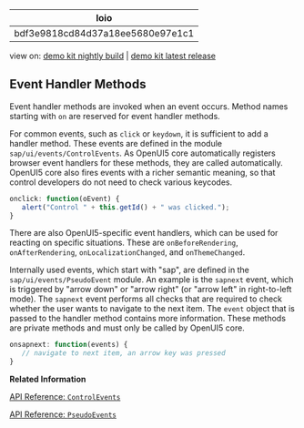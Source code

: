 <!-- loiobdf3e9818cd84d37a18ee5680e97e1c1 -->

| loio |
| -----|
| bdf3e9818cd84d37a18ee5680e97e1c1 |

<div id="loio">

view on: [demo kit nightly build](https://sdk.openui5.org/nightly/#/topic/bdf3e9818cd84d37a18ee5680e97e1c1) | [demo kit latest release](https://sdk.openui5.org/topic/bdf3e9818cd84d37a18ee5680e97e1c1)</div>

## Event Handler Methods

Event handler methods are invoked when an event occurs. Method names starting with `on` are reserved for event handler methods.

For common events, such as `click` or `keydown`, it is sufficient to add a handler method. These events are defined in the module `sap/ui/events/ControlEvents`. As OpenUI5 core automatically registers browser event handlers for these methods, they are called automatically. OpenUI5 core also fires events with a richer semantic meaning, so that control developers do not need to check various keycodes.

```js
onclick: function(oEvent) {
   alert("Control " + this.getId() + " was clicked.");
}
```

There are also OpenUI5-specific event handlers, which can be used for reacting on specific situations. These are `onBeforeRendering`, `onAfterRendering`, `onLocalizationChanged`, and `onThemeChanged`.

Internally used events, which start with "sap", are defined in the `sap/ui/events/PseudoEvent` module. An example is the `sapnext` event, which is triggered by "arrow down" or "arrow right" \(or "arrow left" in right-to-left mode\). The `sapnext` event performs all checks that are required to check whether the user wants to navigate to the next item. The `event` object that is passed to the handler method contains more information. These methods are private methods and must only be called by OpenUI5 core.

```js
onsapnext: function(events) {
   // navigate to next item, an arrow key was pressed
}
```

**Related Information**  


[API Reference: `ControlEvents`](https://sdk.openui5.org/api/module%3Asap%2Fui%2Fevents%2FControlEvents)

[API Reference: `PseudoEvents`](https://sdk.openui5.org/api/module%3Asap%2Fui%2Fevents%2FPseudoEvents.events)

